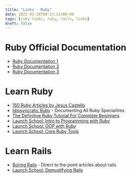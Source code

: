 ```yaml
---
title: "Links - Ruby"
date: 2022-02-18T09:17:11+08:00
tags: [ruby-links, ruby, rails, links]
draft: false
---
```


# Ruby Official Documentation
* [Ruby Documentation 1](https://www.rubydoc.info/stdlib/core/index)
* [Ruby Documentation 2](http://ruby-doc.org/)
* [Ruby Documentation 3](https://devdocs.io/ruby/)

# Learn Ruby
* [150 Ruby Articles by Jesus Castello](https://www.rubyguides.com/ruby-post-index/)
* [Idiosyncratic Ruby](https://idiosyncratic-ruby.com/) - Documenting All Ruby Specialities
* [The Definitive Ruby Tutorial For Complete Beginners](https://www.rubyguides.com/ruby-tutorial/)
* [Launch School: Intro to Programming with Ruby](https://launchschool.com/books/ruby)
* [Launch School: OOP with Ruby](https://launchschool.com/books/oo_ruby)
* [Launch School: Core Ruby Tools](https://launchschool.com/books/core_ruby_tools)

# Learn Rails
* [Boring Rails](https://boringrails.com/) - Direct to the point articles about rails
* [Launch School: Demystifying Rails](https://launchschool.com/books/demystifying_rails)
